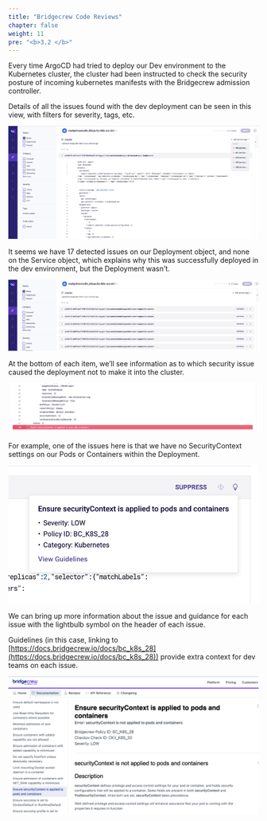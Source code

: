 ```yaml
---
title: "Bridgecrew Code Reviews"
chapter: false
weight: 11
pre: "<b>3.2 </b>"
---
```


Every time ArgoCD had tried to deploy our Dev environment to the Kubernetes cluster, the cluster had been instructed to check the security posture of incoming kubernetes manifests with the Bridgecrew admission controller. 

Details of all the issues found with the dev deployment can be seen in this view, with filters for severity, tags, etc.


![alt_text](images/bcDashFullScreenshot.png "image_tooltip")


It seems we have 17 detected issues on our Deployment object, and none on the Service object, which explains why this was successfully deployed in the dev environment, but the Deployment wasn't.


![alt_text](images/bcDashProjects.png "image_tooltip")



At the bottom of each item, we’ll see information as to which security issue caused the deployment not to make it into the cluster.


![alt_text](images/bridgecrewDashExampleIssue.png "image_tooltip")


For example, one of the issues here is that we have no SecurityContext settings on our Pods or Containers within the Deployment.


![alt_text](images/bcDashGuidelineInfo.png "image_tooltip")


We can bring up more information about the issue and guidance for each issue with the lightbulb symbol on the header of each issue.


Guidelines (in this case, linking to [https://docs.bridgecrew.io/docs/bc_k8s_28](https://docs.bridgecrew.io/docs/bc_k8s_28)) provide extra context for dev teams on each issue. 
 

![alt_text](images/bcGuidelines.png "image_tooltip")

